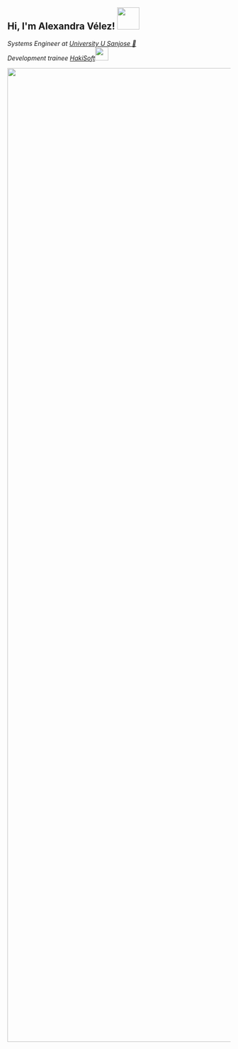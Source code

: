 <h2> Hi, I'm Alexandra Vélez! <img src="https://github.com/AlexandraVelezG11/AlexandraVelezG11-/assets/155500061/7433c089-466f-4a04-b861-dc02499f5351" width="50">
  </h2>

<body> <p><em>Systems Engineer at <a href="https://sitio.usanjose.edu.co/">University U Sanjose 👋 </a></br>Development trainee <a href="https://www.hakisoft.com/">HakiSoft</a><img src="https://media.giphy.com/media/WUlplcMpOCEmTGBtBW/giphy.gif" width="30"> 
</em></p> <img align='right' src="https://github.com/AlexandraVelezG11/AlexandraVelezG11-/assets/155500061/95cd951c-38ea-44b1-997b-55220943dd4a" width="2200" High="200">
</body>
